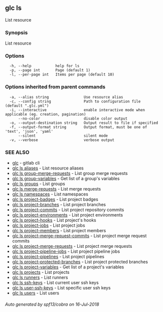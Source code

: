 ## glc ls

List resource

### Synopsis

List resource

### Options

```
  -h, --help           help for ls
  -p, --page int       Page (default 1)
  -l, --per-page int   Items per page (default 10)
```

### Options inherited from parent commands

```
  -a, --alias string                Use resource alias
  -c, --config string               Path to configuration file (default ".glc.yml")
  -i, --interactive                 enable interactive mode when applicable (eg. creation, pagination)
      --no-color                    disable color output
  -o, --output-destination string   Output result to file if specified
  -f, --output-format string        Output format, must be one of 'text', 'json', 'yaml'
      --silent                      silent mode
  -v, --verbose                     verbose output
```

### SEE ALSO

* [glc](glc.md)	 - gitlab cli
* [glc ls aliases](glc_ls_aliases.md)	 - List resource aliases
* [glc ls group-merge-requests](glc_ls_group-merge-requests.md)	 - List group merge requests
* [glc ls group-variables](glc_ls_group-variables.md)	 - Get list of a group's variables
* [glc ls groups](glc_ls_groups.md)	 - List groups
* [glc ls merge-requests](glc_ls_merge-requests.md)	 - List merge requests
* [glc ls namespaces](glc_ls_namespaces.md)	 - List namespaces
* [glc ls project-badges](glc_ls_project-badges.md)	 - List project badges
* [glc ls project-branches](glc_ls_project-branches.md)	 - List project branches
* [glc ls project-commits](glc_ls_project-commits.md)	 - List project repository commits
* [glc ls project-environments](glc_ls_project-environments.md)	 - List project environments
* [glc ls project-hooks](glc_ls_project-hooks.md)	 - List project's hooks
* [glc ls project-jobs](glc_ls_project-jobs.md)	 - List project jobs
* [glc ls project-members](glc_ls_project-members.md)	 - List project members
* [glc ls project-merge-request-commits](glc_ls_project-merge-request-commits.md)	 - List project merge request commits
* [glc ls project-merge-requests](glc_ls_project-merge-requests.md)	 - List project merge requests
* [glc ls project-pipeline-jobs](glc_ls_project-pipeline-jobs.md)	 - List project pipeline jobs
* [glc ls project-pipelines](glc_ls_project-pipelines.md)	 - List project pipelines
* [glc ls project-protected-branches](glc_ls_project-protected-branches.md)	 - List project protected branches
* [glc ls project-variables](glc_ls_project-variables.md)	 - Get list of a project's variables
* [glc ls projects](glc_ls_projects.md)	 - List projects
* [glc ls runners](glc_ls_runners.md)	 - List runners
* [glc ls ssh-keys](glc_ls_ssh-keys.md)	 - List current user ssh keys
* [glc ls user-ssh-keys](glc_ls_user-ssh-keys.md)	 - List specific user ssh keys
* [glc ls users](glc_ls_users.md)	 - List users

###### Auto generated by spf13/cobra on 16-Jul-2018
